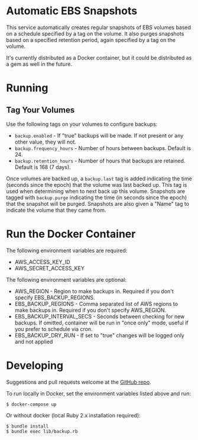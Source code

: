 Automatic EBS Snapshots
=======================

This service automatically creates regular snapshots of EBS volumes based on a schedule specified by a tag on the volume.
It also purges snapshots based on a specified retention period, again specified by a tag on the volume.

It's currently distributed as a Docker container, but it could be distributed as a gem as well in the future.

# Running
## Tag Your Volumes
Use the following tags on your volumes to configure backups:
- `backup.enabled` - If "true" backups will be made. If not present or any other value, they will not.
- `backup.frequency_hours` - Number of hours between backups. Default is 24.
- `backup.retention_hours` - Number of hours that backups are retained. Default is 168 (7 days).

Once volumes are backed up, a `backup.last` tag is added indicating the time (seconds since the epoch) that the volume was last backed up.
This tag is used when determining when to next back up this volume.
Snapshots are tagged with `backup.purge` indicating the time (in seconds since the epoch) that the snapshot will be purged.
Snapshots are also given a "Name" tag to indicate the volume that they came from.

# Run the Docker Container
The following environment variables are required:
- AWS_ACCESS_KEY_ID
- AWS_SECRET_ACCESS_KEY

The following environment variables are optional:
- AWS_REGION - Region to make backups in. Required if you don't specify EBS_BACKUP_REGIONS.
- EBS_BACKUP_REGIONS - Comma separated list of AWS regions to make backups in. Required if you don't specify AWS_REGION.
- EBS_BACKUP_INTERVAL_SECS - Seconds between checking for new backups. If omitted, container will be run in "once only" mode, useful if you prefer to schedule via cron.
- EBS_BACKUP_DRY_RUN - If set to "true" changes will be logged only and not applied


# Developing
Suggestions and pull requests welcome at the [GitHub repo](https://github.com/ampedandwired/ebs-backup).

To run locally in Docker, set the environment variables listed above and run:
```shell
$ docker-compose up
```

Or without docker (local Ruby 2.x installation required):
```shell
$ bundle install
$ bundle exec lib/backup.rb
```

